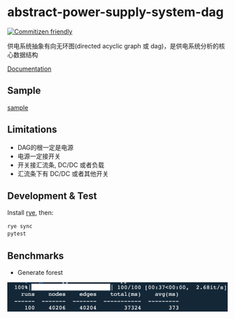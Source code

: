 # abstract-power-supply-system-dag

[![Commitizen friendly](https://img.shields.io/badge/commitizen-friendly-brightgreen.svg)](http://commitizen.github.io/cz-cli/)

供电系统抽象有向无环图(directed acyclic graph 或 dag)，是供电系统分析的核心数据结构

[Documentation](https://xiechao06.github.io/abstract-power-supply-system-dag/apssdag.html)

## Sample

[sample](./sample.py)

## Limitations

- DAG的根一定是电源
- 电源一定接开关
- 开关接汇流条, DC/DC 或者负载
- 汇流条下有 DC/DC 或者其他开关

## Development & Test

Install [rye](https://rye-up.com/guide/installation/), then:

```bash
rye sync
pytest
```

## Benchmarks

- Generate forest

![gen forest benchmark](assets/gen_forest_bench.png)
